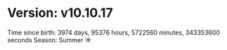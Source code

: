 # Version: v10.10.17
Time since birth: 3974 days, 95376 hours, 5722560 minutes, 343353600 seconds
Season: Summer ☀️
